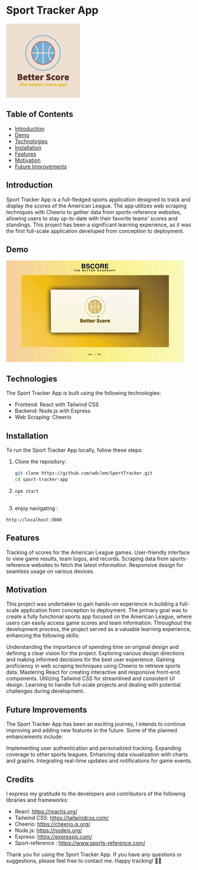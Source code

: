 # Sport Tracker App

<img src="src/assets/BScorelogo2.png" width="200" height="200">

## Table of Contents
- [Introduction](#introduction)
- [Demo](#demo)
- [Technologies](#technologies)
- [Installation](#installation)
- [Features](#features)
- [Motivation](#motivation)
- [Future Improvements](#future_improvements)

## Introduction
Sport Tracker App is a full-fledged sports application designed to track and display the scores of the American League. The app utilizes web scraping techniques with Cheerio to gather data from sports-reference websites, allowing users to stay up-to-date with their favorite teams' scores and standings. This project has been a significant learning experience, as it was the first full-scale application developed from conception to deployment.

## Demo
![Sport Tracker App Demo](bscore.gif)

## Technologies
The Sport Tracker App is built using the following technologies:
- Frontend: React with Tailwind CSS
- Backend: Node.js with Express
- Web Scraping: Cheerio

## Installation
To run the Sport Tracker App locally, follow these steps:

1. Clone the repository:
   ```bash
   git clone https://github.com/wdclem/SportTracker.git
   cd sport-tracker-app
   ```

2. ````
   npm start
   ```
3. enjoy navigating :
````
http://localhost:3000
````


## Features
Tracking of scores for the American League games.
User-friendly interface to view game results, team logos, and records.
Scraping data from sports-reference websites to fetch the latest information.
Responsive design for seamless usage on various devices.

## Motivation
This project was undertaken to gain hands-on experience in building a full-scale application from conception to deployment. The primary goal was to create a fully functional sports app focused on the American League, where users can easily access game scores and team information. Throughout the development process, the project served as a valuable learning experience, enhancing the following skills:

Understanding the importance of spending time on original design and defining a clear vision for the project.
Exploring various design directions and making informed decisions for the best user experience.
Gaining proficiency in web scraping techniques using Cheerio to retrieve sports data.
Mastering React for creating interactive and responsive front-end components.
Utilizing Tailwind CSS for streamlined and consistent UI design.
Learning to handle full-scale projects and dealing with potential challenges during development.

## Future Improvements
The Sport Tracker App has been an exciting journey, I intends to continue improving and adding new features in the future. Some of the planned enhancements include:

Implementing user authentication and personalized tracking.
Expanding coverage to other sports leagues.
Enhancing data visualization with charts and graphs.
Integrating real-time updates and notifications for game events.

## Credits
I express my gratitude to the developers and contributors of the following libraries and frameworks:

* React: https://reactjs.org/
* Tailwind CSS: https://tailwindcss.com/
* Cheerio: https://cheerio.js.org/
* Node.js: https://nodejs.org/
* Express: https://expressjs.com/
* Sport-reference : https://www.sports-reference.com/

Thank you for using the Sport Tracker App. If you have any questions or suggestions, please feel free to contact me. Happy tracking! 🏀🎉
